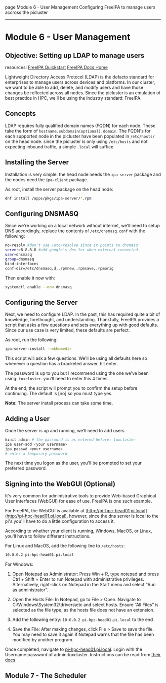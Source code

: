 page
Module 6 - User Management
Configuring FreeIPA to manage users accross the picluster

---

# Module 6 - User Management

## Objective: Setting up LDAP to manage users

<span class="small">resources:
[FreeIPA Quickstart](https://www.freeipa.org/page/Quick_Start_Guide)
[FreeIPA Docs Home](https://www.freeipa.org/page/Documentation.html)
</span>

Lightweight Directory Access Protocol (LDAP) is the defacto standard for enterprises to manage users across devices and platforms. In our cluster, we want to be able to add, delete, and modify users and have those changes be reflected across all nodes. Since the picluster is an emulation of best practice in HPC, we'll be using the industry standard: FreeIPA.

## Concepts

LDAP requires fully qualified domain names (FQDN) for each node. These take the form of `hostname.subdomain(optional).domain`. The FQDN's for each supported node in the picluster have been populated in `/etc/hosts/` on the head node. since the picluster is only using `/etc/hosts` and not expecting inbound traffic, a simple `.local` will suffice.

## Installing the Server

Installation is very simple: the head node needs the `ipa-server` package and the nodes need the `ipa-client` package.

As root, install the server package on the head node:
```bash
dnf install /apps/pkgs/ipa-server/*.rpm
```

## Configuring DNSMASQ

Since we're working on a local network without internet, we'll need to setup DNS accordingly, replace the contents of `/etc/dnsmasq.conf` with the following:

```bash
no-resolv #don't use /etc/resolve since it points to dnsmasq
server=8.8.8.8 #add google's dns for when external connected
user=dnsmasq
group=dnsmasq
bind-interfaces
conf-dir=/etc/dnsmasq.d,.rpmnew,.rpmsave,.rpmorig
```

Then enable it now with:

```bash
systemctl enable --now dnsmasq
```

## Configuring the Server

Next, we need to configure LDAP. In the past, this has required quite a bit of knowledge, forethought, and understanding. Thankfully, FreeIPA provides a script that asks a few questions and sets everything up with good defaults. Since our use case is very limited, these defaults are perfect.

As root, run the following:

```bash
ipa-server-install --mkhomedir
```

This script will ask a few questions. We'll be using all defaults here so whenever a question has a bracketed answer, hit enter.

The password is up to you but I recommend using the one we've been using: `tuxcluster`. you'll need to enter this 4 times.

At the end, the script will prompt you to confirm the setup before continuing. The default is [no] so you must type yes.

**Note:** The server install process can take some time.

## Adding a User

Once the server is up and running, we'll need to add users.

```bash
kinit admin # the password is as entered before: tuxcluster
ipa user-add <your username>
ipa passwd <your username>
# enter a temporary password
```

The next time you logon as the user, you'll be prompted to set your preferred password.

## Signing into the WebGUI (Optional)

It's very common for administrative tools to provide Web-based Graphical User Interfaces (WebGUI) for ease of use. FreeIPA is one such example.

For FreeIPA, the WebGUI is available at [http://pi-hpc-head01.pi.local](http://pi-hpc-head01.pi.local), however, since the dns server is local to the pi's you'll have to do a little configuration to access it.

According to whether your client is running, Windows, MacOS, or Linux, you'll have to follow different instructions.

For Linux and MacOS, add the following line to `/etc/hosts`:

```bash
10.0.0.2 pi-hpc-head01.pi.local
```

For Windows:

1. Open Notepad as Administrator: Press Win + R, type notepad and press Ctrl + Shift + Enter to run Notepad with administrative privileges. Alternatively, right-click on Notepad in the Start menu and select “Run as administrator”.
2. Open the Hosts File: In Notepad, go to File > Open. Navigate to C:\Windows\System32\drivers\etc and select hosts. Ensure “All Files” is selected as the file type, as the hosts file does not have an extension.
3. Add the following entry: `10.0.0.2 pi-hpc-head01.pi.local` to the end

4. Save the File: After making changes, click File > Save to save the file. You may need to save it again if Notepad warns that the file has been modified by another program.

Once completed, navigate to [pi-hpc-head01.pi.local](pi-hpc-head01.pi.local). Login with the Username:password of admin:tuxcluster. Instructions can be read from [their docs](https://www.freeipa.org/page/Documentation.html)

## Module 7 - The Scheduler
